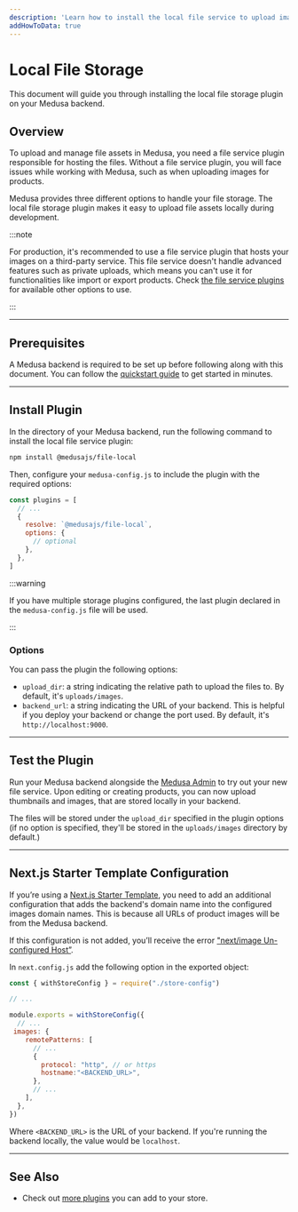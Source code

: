 ```yaml
---
description: 'Learn how to install the local file service to upload images and assets locally on your Medusa backend.'
addHowToData: true
---
```


# Local File Storage

This document will guide you through installing the local file storage plugin on your Medusa backend.

## Overview

To upload and manage file assets in Medusa, you need a file service plugin responsible for hosting the files. Without a file service plugin, you will face issues while working with Medusa, such as when uploading images for products.

Medusa provides three different options to handle your file storage. The local file storage plugin makes it easy to upload file assets locally during development.

:::note

For production, it's recommended to use a file service plugin that hosts your images on a third-party service. This file service doesn't handle advanced features such as private uploads, which means you can't use it for functionalities like import or export products. Check [the file service plugins](./index.mdx) for available other options to use.

:::

---

## Prerequisites

A Medusa backend is required to be set up before following along with this document. You can follow the [quickstart guide](../../create-medusa-app.mdx) to get started in minutes.

---

## Install Plugin

In the directory of your Medusa backend, run the following command to install the local file service plugin:

```bash npm2yarn
npm install @medusajs/file-local
```

Then, configure your `medusa-config.js` to include the plugin with the required options:

```js title="medusa-config.js"
const plugins = [
  // ...
  {
    resolve: `@medusajs/file-local`,
    options: {
      // optional
    },
  },
]
```

:::warning

If you have multiple storage plugins configured, the last plugin declared in the `medusa-config.js` file will be used.

:::

### Options

You can pass the plugin the following options:

- `upload_dir`: a string indicating the relative path to upload the files to. By default, it's `uploads/images`.
- `backend_url`: a string indicating the URL of your backend. This is helpful if you deploy your backend or change the port used. By default, it's `http://localhost:9000`.

---

## Test the Plugin

Run your Medusa backend alongside the [Medusa Admin](../../admin/quickstart.mdx) to try out your new file service. Upon editing or creating products, you can now upload thumbnails and images, that are stored locally in your backend.

The files will be stored under the `upload_dir` specified in the plugin options (if no option is specified, they'll be stored in the `uploads/images` directory by default.)

---

## Next.js Starter Template Configuration

If you’re using a [Next.js Starter Template](../../starters/nextjs-medusa-starter.mdx), you need to add an additional configuration that adds the backend's domain name into the configured images domain names. This is because all URLs of product images will be from the Medusa backend.

If this configuration is not added, you’ll receive the error ["next/image Un-configured Host”](https://nextjs.org/docs/messages/next-image-unconfigured-host).

In `next.config.js` add the following option in the exported object:

```js title="next.config.js"
const { withStoreConfig } = require("./store-config")

// ...

module.exports = withStoreConfig({
  // ...
 images: {
    remotePatterns: [
      // ...
      {
        protocol: "http", // or https
        hostname:"<BACKEND_URL>",
      },
      // ...
    ],
  },
})
```

Where `<BACKEND_URL>` is the URL of your backend. If you're running the backend locally, the value would be `localhost`.

---

## See Also

- Check out [more plugins](../overview.mdx) you can add to your store.
